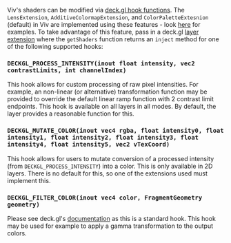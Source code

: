 Viv's shaders can be modified via [deck.gl hook functions](https://deck.gl/docs/developer-guide/custom-layers/writing-shaders#standard-shader-hooks).  The `LensExtension`, `AdditiveColormapExtension`, and `ColorPaletteExtesnion` (default) in Viv are implemented using these features - look [here](https://github.com/hms-dbmi/viv/tree/master/src/extensions) for examples.   To take advantage of this feature, pass in a deck.gl [layer extension](https://deck.gl/docs/api-reference/extensions/overview) where the `getShaders` function returns an `inject` method for one of the following supported hooks:

### `DECKGL_PROCESS_INTENSITY(inout float intensity, vec2 contrastLimits, int channelIndex)`

This hook allows for custom processing of raw pixel intensities. For example, an non-linear (or alternative) transformation function may be provided to override the default linear ramp function with 2 contrast limit endpoints. This hook is available on all layers in all modes.  By default, the layer provides a reasonable function for this.

### `DECKGL_MUTATE_COLOR(inout vec4 rgba, float intensity0, float intensity1, float intensity2, float intensity3, float intensity4, float intensity5, vec2 vTexCoord)`
This hook allows for users to mutate conversion of a processed intensity (from `DECKGL_PROCESS_INTENSITY`) into a color. This is only available in 2D layers.  There is no default for this, so one of the extensions used must implement this.

### `DECKGL_FILTER_COLOR(inout vec4 color, FragmentGeometry geometry)`

Please see deck.gl's [documentation](https://deck.gl/docs/developer-guide/custom-layers/writing-shaders#fsdeckgl_filter_color) as this is a standard hook. This hook may be used for example to apply a gamma transformation to the output colors.

